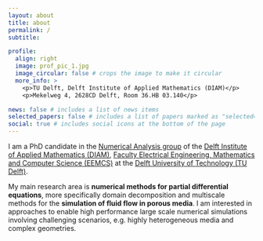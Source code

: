 ```yaml
---
layout: about
title: about
permalink: /
subtitle:

profile:
  align: right
  image: prof_pic_1.jpg
  image_circular: false # crops the image to make it circular
  more_info: >
    <p>TU Delft, Delft Institute of Applied Mathematics (DIAM)</p>
    <p>Mekelweg 4, 2628CD Delft, Room 36.HB 03.140</p>

news: false # includes a list of news items
selected_papers: false # includes a list of papers marked as "selected={true}"
social: true # includes social icons at the bottom of the page
---
```


I am a PhD candidate in the [Numerical Analysis group](https://www.tudelft.nl/en/eemcs/the-faculty/departments/applied-mathematics/numerical-analysis) of the [Delft Institute of Applied Mathematics (DIAM)](https://www.tudelft.nl/en/eemcs/the-faculty/departments/applied-mathematics), [Faculty Electrical Engineering, Mathematics and Computer Science (EEMCS)](https://www.tudelft.nl/en/eemcs/) at the [Delft University of Technology (TU Delft)](https://www.tudelft.nl/en/).

My main research area is **numerical methods for partial differential equations**, more specifically domain decomposition and multiscale methods for the **simulation of fluid flow in porous media**. I am interested in approaches to enable high performance large scale numerical simulations involving challenging scenarios, e.g. highly heterogeneous media and complex geometries.

